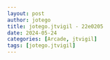 ```yaml
---
layout: post
author: jotego
title: jotego.jtvigil - 22e0205
date: 2024-05-24
categories: [Arcade, jtvigil]
tags: [jotego.jtvigil]
---
```


